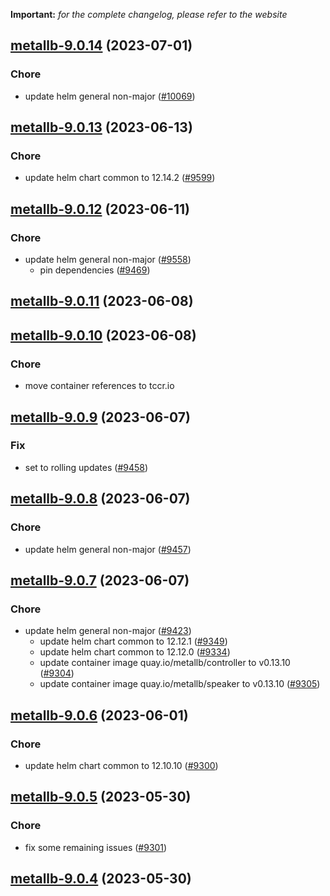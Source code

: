 **Important:**
*for the complete changelog, please refer to the website*




## [metallb-9.0.14](https://github.com/succelle/charts/compare/metallb-9.0.13...metallb-9.0.14) (2023-07-01)

### Chore

- update helm general non-major ([#10069](https://github.com/succelle/charts/issues/10069))
  
  


## [metallb-9.0.13](https://github.com/succelle/charts/compare/metallb-9.0.12...metallb-9.0.13) (2023-06-13)

### Chore

- update helm chart common to 12.14.2 ([#9599](https://github.com/succelle/charts/issues/9599))
  
  


## [metallb-9.0.12](https://github.com/succelle/charts/compare/metallb-9.0.11...metallb-9.0.12) (2023-06-11)

### Chore

- update helm general non-major ([#9558](https://github.com/succelle/charts/issues/9558))
  - pin dependencies ([#9469](https://github.com/succelle/charts/issues/9469))
  
  


## [metallb-9.0.11](https://github.com/succelle/charts/compare/metallb-9.0.10...metallb-9.0.11) (2023-06-08)




## [metallb-9.0.10](https://github.com/succelle/charts/compare/metallb-9.0.9...metallb-9.0.10) (2023-06-08)

### Chore

- move container references to tccr.io
  
  


## [metallb-9.0.9](https://github.com/succelle/charts/compare/metallb-9.0.8...metallb-9.0.9) (2023-06-07)

### Fix

- set to rolling updates ([#9458](https://github.com/succelle/charts/issues/9458))
  
  


## [metallb-9.0.8](https://github.com/succelle/charts/compare/metallb-9.0.7...metallb-9.0.8) (2023-06-07)

### Chore

- update helm general non-major ([#9457](https://github.com/succelle/charts/issues/9457))
  
  


## [metallb-9.0.7](https://github.com/succelle/charts/compare/metallb-9.0.6...metallb-9.0.7) (2023-06-07)

### Chore

- update helm general non-major ([#9423](https://github.com/succelle/charts/issues/9423))
  - update helm chart common to 12.12.1 ([#9349](https://github.com/succelle/charts/issues/9349))
  - update helm chart common to 12.12.0 ([#9334](https://github.com/succelle/charts/issues/9334))
  - update container image quay.io/metallb/controller to v0.13.10 ([#9304](https://github.com/succelle/charts/issues/9304))
  - update container image quay.io/metallb/speaker to v0.13.10 ([#9305](https://github.com/succelle/charts/issues/9305))
  
  


## [metallb-9.0.6](https://github.com/succelle/charts/compare/metallb-9.0.5...metallb-9.0.6) (2023-06-01)

### Chore

- update helm chart common to 12.10.10 ([#9300](https://github.com/succelle/charts/issues/9300))
  
  


## [metallb-9.0.5](https://github.com/succelle/charts/compare/metallb-9.0.4...metallb-9.0.5) (2023-05-30)

### Chore

- fix some remaining issues ([#9301](https://github.com/succelle/charts/issues/9301))
  
  


## [metallb-9.0.4](https://github.com/succelle/charts/compare/metallb-9.0.3...metallb-9.0.4) (2023-05-30)

